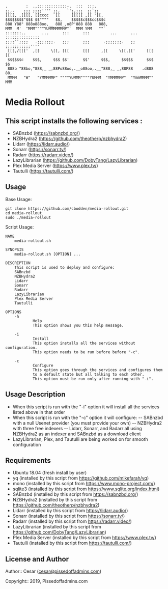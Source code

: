 ```
.        :  .,:::::::::::::-.  :::  :::.
;;,.    ;;; ;;;;'''' ;;,   `';,;;;  ;;`;;
[[[[, ,[[[[, [[cccc  `[[     [[[[[ ,[[ '[[,
$$$$$$$$"$$$ $$""""   $$,    $$$$$c$$$cc$$$c
888 Y88" 888o888oo,__ 888_,o8P'888 888   888,
MMM  M'  "MMM""""YUMMMMMMMP"`  MMM YMM   ""`
:::::::..       ...      :::      :::         ...      ...    :::::::::::::::
;;;;``;;;;   .;;;;;;;.   ;;;      ;;;      .;;;;;;;.   ;;     ;;;;;;;;;;;''''
 [[[,/[[['  ,[[     \[[, [[[      [[[     ,[[     \[[,[['     [[[     [[
 $$$$$$c    $$$,     $$$ $$'      $$'     $$$,     $$$$$      $$$     $$
 888b "88bo,"888,_ _,88Po88oo,.__o88oo,.__"888,_ _,88P88    .d888     88,
 MMMM   "W"   "YMMMMMP" """"YUMMM""""YUMMM  "YMMMMMP"  "YmmMMMM""     MMM

```
Media Rollout
====

This script installs the following services :
----

- SABnzbd (https://sabnzbd.org/)
- NZBHydra2 (https://github.com/theotherp/nzbhydra2)
- Lidarr (https://lidarr.audio/)
- Sonarr (https://sonarr.tv/)
- Radarr (https://radarr.video/)
- LazyLibrarian (https://github.com/DobyTang/LazyLibrarian)
- Plex Media Server (https://www.plex.tv/)
- Tautulli (https://tautulli.com/)


Usage
----
Base Usage:
```
git clone https://github.com/cbodden/media-rollout.git
cd media-rollout
sudo ./media-rollout
```

Script Usage:
```
NAME
    media-rollout.sh

SYNOPSIS
    media-rollout.sh [OPTION] ...

DESCRIPTION
    This script is used to deploy and configure:
    SABnzbd
    NZBHydra2
    Lidarr
    Sonarr
    Radarr
    LazyLibrarian
    Plex Media Server
    Tautulli

OPTIONS
    -h
            Help
            This option shows you this help message.

    -i
            Install
            This option installs all the services without configuration.
            This option needs to be run before before "-c".

    -c
            Configure
            This option goes through the services and configures them
            to a default state but all talking to each other.
            This option must be run only after running with "-i".
```


Usage Description
----
- When this script is run with the "-i" option it will install all the services listed above in that order
- When this script is run with the "-c" option it will configure:
-- SABnzbd with a null Usenet provider (you must provide your own)
-- NZBHydra2 with three free indexers
-- Lidarr, Sonarr, and Radarr all using NZBHydra2 as an indexer and SABnzbd as a download client
- LazyLibrarian, Plex, and Tautulli are being worked on for smooth configuration


Requirements
----
- Ubuntu 18.04 (fresh install by user)
- yq (installed by this script from https://github.com/mikefarah/yq)
- mono (installed by this script from https://www.mono-project.com/)
- sqlite3 (installed by this script from https://www.sqlite.org/index.html)
- SABnzbd (installed by this script from https://sabnzbd.org/)
- NZBHydra2 (installed by this script from https://github.com/theotherp/nzbhydra2)
- Lidarr (installed by this script from https://lidarr.audio/)
- Sonarr (installed by this script from https://sonarr.tv/)
- Radarr (installed by this script from https://radarr.video/)
- LazyLibrarian (installed by this script from https://github.com/DobyTang/LazyLibrarian)
- Plex Media Server (installed by this script from https://www.plex.tv/)
- Tautulli (installed by this script from https://tautulli.com/)


License and Author
----

Author:: Cesar (cesar@pissedoffadmins.com)

Copyright:: 2019, Pissedoffadmins.com
